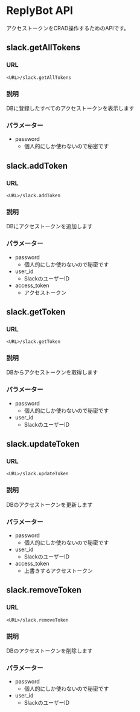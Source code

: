# ReplyBot API
アクセストークンをCRAD操作するためのAPIです。
## slack.getAllTokens
### URL
```
<URL>/slack.getAllTokens
```
### 説明
DBに登録したすべてのアクセストークンを表示します
### パラメーター
- password
    - 個人的にしか使わないので秘密です

## slack.addToken
### URL
```
<URL>/slack.addToken
```
### 説明
DBにアクセストークンを追加します
### パラメーター
- password
    - 個人的にしか使わないので秘密です
- user_id
    - SlackのユーザーID
- access_token
    - アクセストークン

## slack.getToken
### URL
```
<URL>/slack.getToken
```
### 説明
DBからアクセストークンを取得します
### パラメーター
- password
    - 個人的にしか使わないので秘密です
- user_id
    - SlackのユーザーID

## slack.updateToken
### URL
```
<URL>/slack.updateToken
```
### 説明
DBのアクセストークンを更新します
### パラメーター
- password
    - 個人的にしか使わないので秘密です
- user_id
    - SlackのユーザーID
- access_token
    - 上書きするアクセストークン

## slack.removeToken
### URL
```
<URL>/slack.removeToken
```
### 説明
DBのアクセストークンを削除します
### パラメーター
- password
    - 個人的にしか使わないので秘密です
- user_id
    - SlackのユーザーID